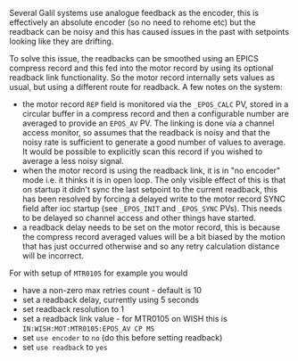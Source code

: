 Several Galil systems use analogue feedback as the encoder, this is effectively an absolute encoder (so no need to rehome etc) but the readback can be noisy and this has caused issues in the past with setpoints looking like they are drifting.

To solve this issue, the readbacks can be smoothed using an EPICS compress record and this fed into the motor record by using its optional readback link functionality. So the motor record internally sets values as usual, but using a different route for readback. A few notes on the system:
* the motor record `REP` field is monitored via the `_EPOS_CALC` PV, stored in a circular buffer in a compress record and then a configurable number are averaged to provide an `EPOS_AV` PV. The linking is done via a channel access monitor, so assumes that the readback is noisy and that the noisy rate is sufficient to generate a good number of values to average. It would be possible to explicitly scan this record if you wished to average a less noisy signal.    
* when the motor record is using the readback link, it is in "no encoder" mode i.e. it thinks it is in open loop. The only visible effect of this is that on startup it didn't sync the last setpoint to the current readback, this has been resolved by forcing a delayed write to the motor record SYNC field after ioc startup (see `_EPOS_INIT` and `_EPOS_SYNC` PVs). This needs to be delayed so channel access and other things have started.
* a readback delay needs to be set on the motor record, this is because the compress record averaged values will be a bit biased by the motion that has just occurred otherwise and so any retry calculation distance will be incorrect.

For with setup of `MTR0105` for example you would

* have a non-zero max retries count - default is 10
* set a readback delay, currently using 5 seconds
* set readback resolution to 1
* set a readback link value - for MTR0105 on WISH this is `IN:WISH:MOT:MTR0105:EPOS_AV CP MS`
* set `use encoder` to `no` (do this before setting readback)
* set `use readback` to `yes`
